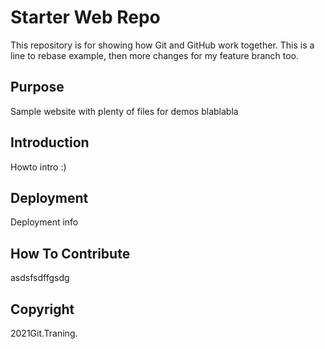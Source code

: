 # Starter Web Repo

This repository is for showing how Git and GitHub work together.
This is a line to rebase example, then more changes for  my feature branch too.

## Purpose

Sample website with plenty of files for demos blablabla

## Introduction

Howto intro :)

## Deployment

Deployment info

## How To Contribute

asdsfsdffgsdg

## Copyright

2021Git.Traning.
